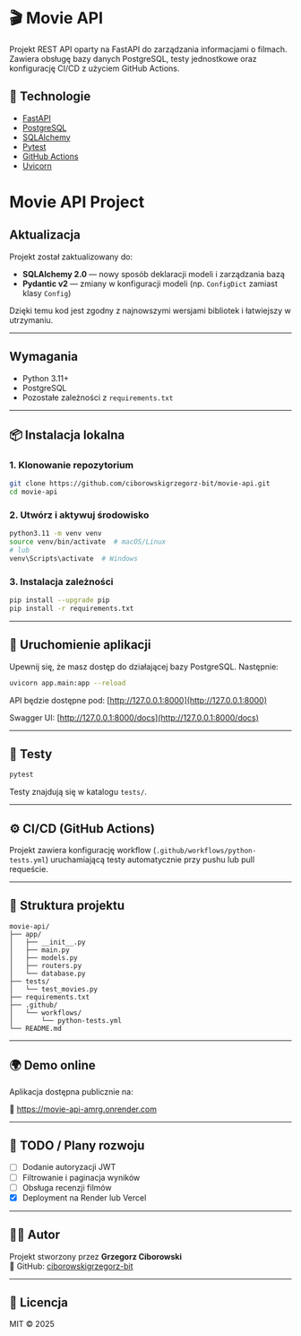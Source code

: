 # 🎬 Movie API

Projekt REST API oparty na FastAPI do zarządzania informacjami o filmach. Zawiera obsługę bazy danych PostgreSQL, testy jednostkowe oraz konfigurację CI/CD z użyciem GitHub Actions.

## 🔧 Technologie

- [FastAPI](https://fastapi.tiangolo.com/)
- [PostgreSQL](https://www.postgresql.org/)
- [SQLAlchemy](https://www.sqlalchemy.org/)
- [Pytest](https://docs.pytest.org/)
- [GitHub Actions](https://docs.github.com/en/actions)
- [Uvicorn](https://www.uvicorn.org/)

# Movie API Project

## Aktualizacja

Projekt został zaktualizowany do:

- **SQLAlchemy 2.0** — nowy sposób deklaracji modeli i zarządzania bazą
- **Pydantic v2** — zmiany w konfiguracji modeli (np. `ConfigDict` zamiast klasy `Config`)

Dzięki temu kod jest zgodny z najnowszymi wersjami bibliotek i łatwiejszy w utrzymaniu.

---

## Wymagania

- Python 3.11+
- PostgreSQL
- Pozostałe zależności z `requirements.txt`

---

## 📦 Instalacja lokalna

### 1. Klonowanie repozytorium

```bash
git clone https://github.com/ciborowskigrzegorz-bit/movie-api.git
cd movie-api
```

### 2. Utwórz i aktywuj środowisko

```bash
python3.11 -m venv venv
source venv/bin/activate  # macOS/Linux
# lub
venv\Scripts\activate  # Windows
```

### 3. Instalacja zależności

```bash
pip install --upgrade pip
pip install -r requirements.txt
```

---

## 🚀 Uruchomienie aplikacji

Upewnij się, że masz dostęp do działającej bazy PostgreSQL. Następnie:

```bash
uvicorn app.main:app --reload
```

API będzie dostępne pod: [http://127.0.0.1:8000](http://127.0.0.1:8000)

Swagger UI: [http://127.0.0.1:8000/docs](http://127.0.0.1:8000/docs)

---

## 🧪 Testy

```bash
pytest
```

Testy znajdują się w katalogu `tests/`.

---

## ⚙️ CI/CD (GitHub Actions)

Projekt zawiera konfigurację workflow (`.github/workflows/python-tests.yml`) uruchamiającą testy automatycznie przy pushu lub pull requeście.

---

## 📁 Struktura projektu

```
movie-api/
├── app/
│   ├── __init__.py
│   ├── main.py
│   ├── models.py
│   ├── routers.py
│   └── database.py
├── tests/
│   └── test_movies.py
├── requirements.txt
├── .github/
│   └── workflows/
│       └── python-tests.yml
└── README.md
```

---
## 🌍 Demo online

Aplikacja dostępna publicznie na:

🔗 https://movie-api-amrg.onrender.com

---

## 📝 TODO / Plany rozwoju

- [ ] Dodanie autoryzacji JWT
- [ ] Filtrowanie i paginacja wyników
- [ ] Obsługa recenzji filmów
- [x] Deployment na Render lub Vercel

---

## 👨‍💻 Autor

Projekt stworzony przez **Grzegorz Ciborowski**  
🔗 GitHub: [ciborowskigrzegorz-bit](https://github.com/ciborowskigrzegorz-bit)

---

## 📄 Licencja

MIT © 2025
